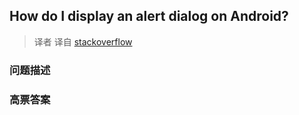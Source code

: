 ## How do I display an alert dialog on Android?

> 译者 译自 [stackoverflow](http://stackoverflow.com/questions/2115758/how-do-i-display-an-alert-dialog-on-android) 

### 问题描述 

### 高票答案 

